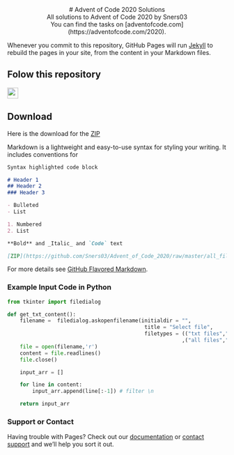 <center># Advent of Code 2020 Solutions</center>
<center>All solutions to Advent of Code 2020 by Sners03</center>

<center>You can find the tasks on [adventofcode.com](https://adventofcode.com/2020).</center>

Whenever you commit to this repository, GitHub Pages will run [Jekyll](https://jekyllrb.com/) to rebuild the pages in your site, from the content in your Markdown files.

## Folow this repository

[<img src="https://s18955.pcdn.co/wp-content/uploads/2018/02/github.png" width="25"/>](https://github.com/Sners03/Advent_of_Code_2020/subscription)

## Download

Here is the download for the [ZIP](https://github.com/Sners03/Advent_of_Code_2020/raw/master/all_files.zip)


Markdown is a lightweight and easy-to-use syntax for styling your writing. It includes conventions for

```markdown
Syntax highlighted code block

# Header 1
## Header 2
### Header 3

- Bulleted
- List

1. Numbered
2. List

**Bold** and _Italic_ and `Code` text

[ZIP](https://github.com/Sners03/Advent_of_Code_2020/raw/master/all_files.zip) and ![Image](src)
```

For more details see [GitHub Flavored Markdown](https://guides.github.com/features/mastering-markdown/).

### Example Input Code in Python


```python
from tkinter import filedialog

def get_txt_content():
    filename =  filedialog.askopenfilename(initialdir = "",
                                            title = "Select file",
                                            filetypes = (("txt files","*.txt")
                                                        ,("all files","*.*")))
    file = open(filename,'r')
    content = file.readlines()
    file.close()

    input_arr = []

    for line in content:
        input_arr.append(line[:-1]) # filter \n

    return input_arr
```

### Support or Contact

Having trouble with Pages? Check out our [documentation](https://docs.github.com/categories/github-pages-basics/) or [contact support](https://support.github.com/contact) and we’ll help you sort it out.
